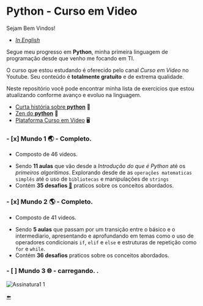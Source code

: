 # Python  - Curso em Video

Sejam Bem Vindos!

* [*In English*](https://github.com/duartecgustavo/Python-Progress/blob/master/README-EN.md)

Segue meu progresso em **Python**, minha primeira linguagem de programação desde que venho me focando em TI.

O curso que estou estudando é oferecido pelo canal *Curso em Video* no Youtube. Seu conteúdo é **totalmente gratuito** e de extrema qualidade.

Neste repositório você pode encontrar minha lista de exercicios que estou atualizando conforme avanço e evoluo na linguagem.

* [Curta história sobre **python**](https://github.com/duartecgustavo/Python-Progress/blob/master/short-history-python.md) :open_book:
* [Zen do **python**](https://github.com/duartecgustavo/Python-Progress/blob/master/zen-of-python.md)	:snake:
* [Plataforma Curso em Video](https://www.cursoemvideo.com/) :desktop_computer:	

### - [x] Mundo 1 :earth_asia: - Completo.
   * Composto de 46 videos.
   - Sendo **11 aulas** que vão desde a *Introdução do que é Python* até os *primeiros algoritimos*. Explorando desde de as `operações matematicas simplês` até o uso de
   `bibliotecas` e manipulações de `strings`
   - Contém **35 desafios [:link:](https://github.com/duartecgustavo/Python-Progress/blob/master/desafios/Mundo%201lista-desafios.md)** praticos sobre os conceitos abordados.
   
### - [x] Mundo 2 :earth_americas: - Completo.
   *  Composto de 41 videos.
   - Sendo **5 aulas** que passam por um transição entre o básico e o intermediario, apresentando e aprofundando em temas como o uso de
   operadores condicionais `if`, `elif` e `else` e estruturas de repetição como `for` e `while`.
   - Contém **36 desafios** praticos sobre os conceitos abordados.

### - [ ] Mundo 3 :globe_with_meridians: - carregando. . 

![Assinatura1 1](https://user-images.githubusercontent.com/65131471/84540714-5a820e00-accc-11ea-9ad4-57ef348ead4b.jpg)

[:arrow_left:](https://github.com/duartecgustavo)
